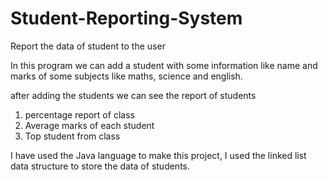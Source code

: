 # Student-Reporting-System
Report the data of student to the user

In this program we can add a student with some information like name and marks of some subjects like maths, science and english.

after adding the students we can see the report of students 
1) percentage report of class
2) Average marks of each student
3) Top student from class
 
I have used the Java language to make this project,
 I used the linked list data structure to store the data of students.
